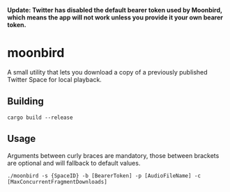 __Update: Twitter has disabled the default bearer token used by Moonbird, which means the app will not work unless you provide it your own bearer token.__

# moonbird
A small utility that lets you download a copy of a previously published Twitter Space for local playback.

## Building

```cargo build --release```

## Usage
Arguments between curly braces are mandatory, those between brackets are optional and will fallback to default values.

```./moonbird -s {SpaceID} -b [BearerToken] -p [AudioFileName] -c [MaxConcurrentFragmentDownloads]```
